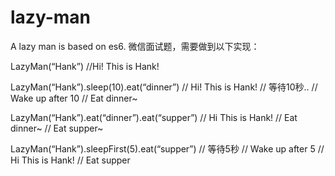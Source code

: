 # lazy-man
A lazy man is based on es6.
微信面试题，需要做到以下实现：

LazyMan(“Hank”)
//Hi! This is Hank!

LazyMan(“Hank”).sleep(10).eat(“dinner”)
// Hi! This is Hank!
// 等待10秒..
// Wake up after 10
// Eat dinner~

LazyMan(“Hank”).eat(“dinner”).eat(“supper”)
// Hi This is Hank!
// Eat dinner~
// Eat supper~

LazyMan(“Hank”).sleepFirst(5).eat(“supper”)
// 等待5秒
// Wake up after 5
// Hi This is Hank!
// Eat supper
